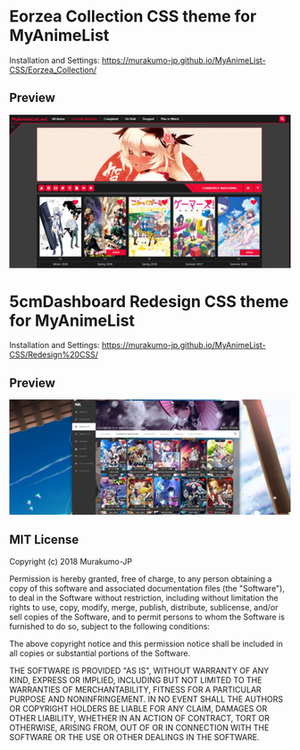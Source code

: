 # Eorzea Collection CSS theme for MyAnimeList

Installation and Settings: https://murakumo-jp.github.io/MyAnimeList-CSS/Eorzea_Collection/

## Preview

![Screenshot](Eorzea_Collection/preview/Snapshot.png?raw=true)

# 5cmDashboard Redesign CSS theme for MyAnimeList

Installation and Settings: https://murakumo-jp.github.io/MyAnimeList-CSS/Redesign%20CSS/

## Preview

![Screenshot](Redesign%20CSS/5cmDashboard/5cmDashboard_Redesign_Snapshot.jpg?raw=true)

## MIT License

Copyright (c) 2018 Murakumo-JP

Permission is hereby granted, free of charge, to any person obtaining a copy
of this software and associated documentation files (the "Software"), to deal
in the Software without restriction, including without limitation the rights
to use, copy, modify, merge, publish, distribute, sublicense, and/or sell
copies of the Software, and to permit persons to whom the Software is
furnished to do so, subject to the following conditions:

The above copyright notice and this permission notice shall be included in all
copies or substantial portions of the Software.

THE SOFTWARE IS PROVIDED "AS IS", WITHOUT WARRANTY OF ANY KIND, EXPRESS OR
IMPLIED, INCLUDING BUT NOT LIMITED TO THE WARRANTIES OF MERCHANTABILITY,
FITNESS FOR A PARTICULAR PURPOSE AND NONINFRINGEMENT. IN NO EVENT SHALL THE
AUTHORS OR COPYRIGHT HOLDERS BE LIABLE FOR ANY CLAIM, DAMAGES OR OTHER
LIABILITY, WHETHER IN AN ACTION OF CONTRACT, TORT OR OTHERWISE, ARISING FROM,
OUT OF OR IN CONNECTION WITH THE SOFTWARE OR THE USE OR OTHER DEALINGS IN THE
SOFTWARE.
